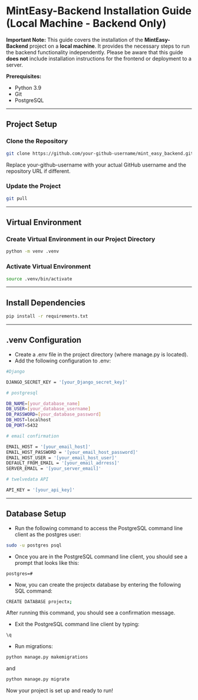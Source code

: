 # **MintEasy-Backend Installation Guide (Local Machine - Backend Only)**

**Important Note:** This guide covers the installation of the **MintEasy-Backend** project on a **local machine**. It provides the necessary steps to run the backend functionality independently. Please be aware that this guide **does not** include installation instructions for the frontend or deployment to a server.

**Prerequisites:**

* Python 3.9
* Git
* PostgreSQL

---

## Project Setup

### Clone the Repository

```bash
git clone https://github.com/your-github-username/mint_easy_backend.git
```

Replace your-github-username with your actual GitHub username and the repository URL if different.

### Update the Project

```bash
git pull
```

---

## Virtual Environment

### Create Virtual Environment in our Project Directory

```bash
python -m venv .venv
```

### Activate Virtual Environment

```bash
source .venv/bin/activate
```

---

## Install Dependencies

```bash
pip install -r requirements.txt
```

---

## .venv Configuration

* Create a .env file in the project directory (where manage.py is located).
* Add the following configuration to .env:

```bash
#Django

DJANGO_SECRET_KEY = '[your_Django_secret_key]'

# postgresql

DB_NAME=[your_database_name]
DB_USER=[your_database_username]
DB_PASSWORD=[your_database_password]
DB_HOST=localhost
DB_PORT=5432

# email confirmation

EMAIL_HOST = '[your_email_host]'
EMAIL_HOST_PASSWORD = '[your_email_host_password]'
EMAIL_HOST_USER = '[your_email_host_user]'
DEFAULT_FROM_EMAIL = '[your_email_adrress]'
SERVER_EMAIL = '[your_server_email]'

# twelvedata API

API_KEY = '[your_api_key]'

```

---

## Database Setup

* Run the following command to access the PostgreSQL command line client as the postgres user:

```bash
sudo -u postgres psql
```

* Once you are in the PostgreSQL command line client, you should see a prompt that looks like this:

`postgres=#`

* Now, you can create the projectx database by entering the following SQL command:

```bash
CREATE DATABASE projectx;
```

After running this command, you should see a confirmation message.

* Exit the PostgreSQL command line client by typing:

```bash
\q
```

* Run migrations:

```bash
python manage.py makemigrations
```

and

```bash
python manage.py migrate
```

Now your project is set up and ready to run!
